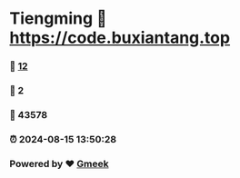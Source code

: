 # Tiengming :link: https://code.buxiantang.top 
### :page_facing_up: [12](https://code.buxiantang.top/tag.html) 
### :speech_balloon: 2 
### :hibiscus: 43578 
### :alarm_clock: 2024-08-15 13:50:28 
### Powered by :heart: [Gmeek](https://github.com/Meekdai/Gmeek)
